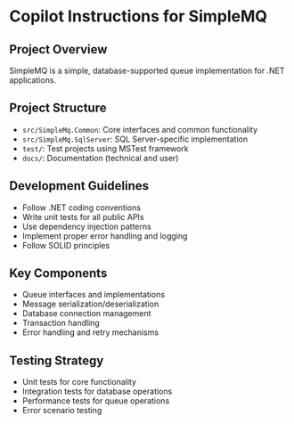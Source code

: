# Copilot Instructions for SimpleMQ

## Project Overview
SimpleMQ is a simple, database-supported queue implementation for .NET applications.

## Project Structure
- `src/SimpleMq.Common`: Core interfaces and common functionality
- `src/SimpleMq.SqlServer`: SQL Server-specific implementation
- `test/`: Test projects using MSTest framework
- `docs/`: Documentation (technical and user)

## Development Guidelines
- Follow .NET coding conventions
- Write unit tests for all public APIs
- Use dependency injection patterns
- Implement proper error handling and logging
- Follow SOLID principles

## Key Components
- Queue interfaces and implementations
- Message serialization/deserialization
- Database connection management
- Transaction handling
- Error handling and retry mechanisms

## Testing Strategy
- Unit tests for core functionality
- Integration tests for database operations
- Performance tests for queue operations
- Error scenario testing